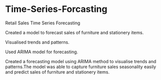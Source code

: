 # Time-Series-Forcasting

Retail Sales Time Series Forecasting

Created a model to forecast sales of furniture and stationery items. 

Visualised trends and patterns.

Used ARIMA model for forecasting. 

Created a forecasting model using ARIMA method to visualise trends and  patterns.The model was able to  capture furniture sales seasonality easily and  predict sales of furniture and stationery items. 

